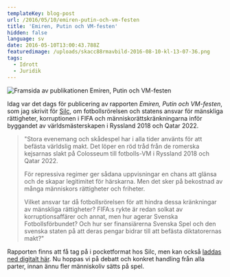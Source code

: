 ```yaml
---
templateKey: blog-post
url: /2016/05/10/emiren-putin-och-vm-festen
title: 'Emiren, Putin och VM-festen'
hidden: false
language: sv
date: 2016-05-10T13:00:43.788Z
featuredimage: /uploads/skacc88rmavbild-2016-08-10-kl-13-07-36.png
tags:
  - Idrott
  - Juridik
---
```

![Framsida av publikationen Emiren, Putin och VM-festen](/uploads/fullsizerender1.jpg ' ')

Idag var det dags för publicering av rapporten _Emiren, Putin och VM-festen_, som jag skrivit för [Silc](https://www.silc.se), om fotbollsrörelsen och statens ansvar för mänskliga rättigheter, korruptionen i FIFA och människorättskränkningarna inför byggandet av världsmästerskapen i Ryssland 2018 och Qatar 2022.

> "Stora evenemang och skådespel har i alla tider använts för att befästa världslig makt. Det löper en röd tråd från de romerska kejsarnas slakt på Colosseum till fotbolls-VM i Ryssland 2018 och Qatar 2022.
>
> För repressiva regimer ger sådana uppvisningar en chans att glänsa och de skapar legitimitet för härskarna. Men det sker på bekostnad av många människors rättigheter och friheter.
>
> Vilket ansvar tar då fotbollsrörelsen för att hindra dessa kränkningar av mänskliga rättigheter? FIFA:s rykte är redan solkat av korruptionsaffärer och annat, men hur agerar Svenska Fotbollsförbundet? Och hur ser finansiärerna Svenska Spel och den svenska staten på att deras pengar bidrar till att befästa diktatorernas makt?"

Rapporten finns att få tag på i pocketformat hos Silc, men kan också [laddas ned digitalt här](http://silc.se/wp-content/uploads/2016/05/Emiren-Putin-och-VM-festen.pdf). Nu hoppas vi på debatt och konkret handling från alla parter, innan ännu fler människoliv sätts på spel.
